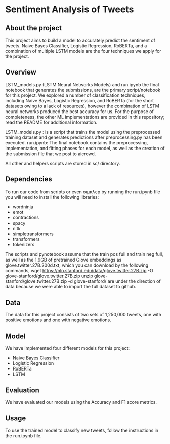 # Sentiment Analysis of Tweets

## About the project

This project aims to build a model to accurately predict the sentiment of tweets. Naive Bayes Classifier, Logistic Regression, RoBERTa, and a combination of multiple LSTM models are the four techniques we apply for the project.


## Overview

LSTM_models.py (LSTM Neural Networks Models) and run.ipynb the final notebook that generates the submissions, are the primary script/notebook for this project. We explored a number of classification techniques, including Naive Bayes, Logistic Regression, and RoBERTa (for the short datasets owing to a lack of resources), however the combination of LSTM neural networks produced the best accuracy for us. For the purpose of completeness, the other ML implementations are provided in this repository; read the README for additional information.

LSTM_models.py : is a script that trains the model using the preprocessed training dataset and generates predictions after preprocessing.py has been executed.
run.ipynb: The final notebook contains the preprocessing, implementation, and fitting phases for each model, as well as the creation of the submission file that we post to aicrowd.

All other and helpers scripts are stored in sc/ directory.

## Dependencies
To run our code from scripts or even σιμπλερ by running the run.ipynb file you will need to install the following libraries:

- wordninja
- emot
- contractions
- spacy
- nltk
- simpletransformers
- transformers
- tokenizers

The scripts and pynotebook assume that the train pos full and train neg full, as well as the 1.9GB of pretrained Glove embeddings as glove.twitter.27B.200d.txt, which you can download by the following commands,
wget https://nlp.stanford.edu/data/glove.twitter.27B.zip -O glove-stanford/glove.twitter.27B.zip
unzip glove-stanford/glove.twitter.27B.zip -d glove-stanford/
are under the direction of data because we were able to import the full dataset to github. 

## Data

The data for this project consists of two sets of 1,250,000 tweets, one with positive emotions and one with negative emotions.

## Model

We have implemented four different models for this project:

- Naive Bayes Classifier
- Logistic Regression
- RoBERTa
- LSTM

## Evaluation

We have evaluated our models using the Accuracy and F1 score metrics.

## Usage

To use the trained model to classify new tweets, follow the instructions in the run.ipynb file.
